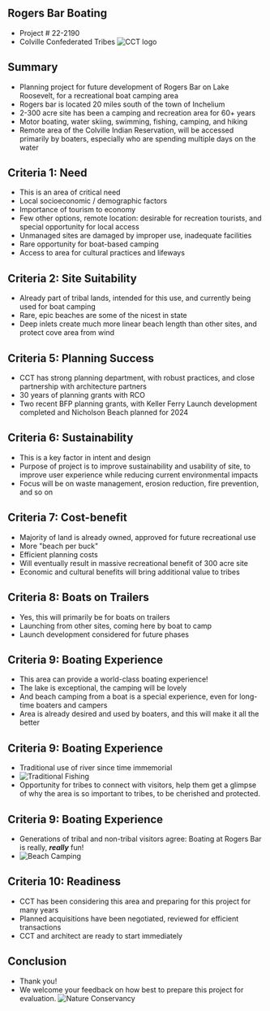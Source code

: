 ## Rogers Bar Boating
- Project # 22-2190
- Colville Confederated Tribes
![CCT logo](https://images.squarespace-cdn.com/content/v1/56a24f7f841aba12ab7ecfa9/1536329572239-NMGXDK5PCLQK2MXNLW0A/Colville_TribalLogoSeal.png)

## Summary
- Planning project for future development of Rogers Bar on Lake Roosevelt, for a recreational boat camping area
- Rogers bar is located 20 miles south of the town of Inchelium
- 2-300 acre site has been a camping and recreation area for 60+ years
- Motor boating, water skiing, swimming, fishing, camping, and hiking
- Remote area of the Colville Indian Reservation, will be accessed primarily by boaters, especially who are spending multiple days on the water

## Criteria 1: Need
- This is an area of critical need
- Local socioeconomic / demographic factors
- Importance of tourism to economy
- Few other options, remote location: desirable for recreation tourists, and special opportunity for local access
- Unmanaged sites are damaged by improper use, inadequate facilities
- Rare opportunity for boat-based camping
- Access to area for cultural practices and lifeways

## Criteria 2: Site Suitability
- Already part of tribal lands, intended for this use, and currently being used for boat camping
- Rare, epic beaches are some of the nicest in state
- Deep inlets create much more linear beach length than other sites, and protect cove area from wind

## Criteria 5: Planning Success
- CCT has strong planning department, with robust practices, and close partnership with architecture partners
- 30 years of planning grants with RCO
- Two recent BFP planning grants, with Keller Ferry Launch development completed and Nicholson Beach planned for 2024

## Criteria 6: Sustainability
- This is a key factor in intent and design
- Purpose of project is to improve sustainability and usability of site, to improve user experience while reducing current environmental impacts
- Focus will be on waste management, erosion reduction, fire prevention, and so on

## Criteria 7: Cost-benefit
- Majority of land is already owned, approved for future recreational use
- More "beach per buck"
- Efficient planning costs
- Will eventually result in massive recreational benefit of 300 acre site
- Economic and cultural benefits will bring additional value to tribes

## Criteria 8: Boats on Trailers
- Yes, this will primarily be for boats on trailers
- Launching from other sites, coming here by boat to camp
- Launch development considered for future phases

## Criteria 9: Boating Experience
- This area can provide a world-class boating experience!
- The lake is exceptional, the camping will be lovely
- And beach camping from a boat is a special experience, even for long-time boaters and campers
- Area is already desired and used by boaters, and this will make it all the better

## Criteria 9: Boating Experience
- Traditional use of river since time immemorial
- ![Traditional Fishing](https://bloximages.newyork1.vip.townnews.com/wenatcheeworld.com/content/tncms/assets/v3/editorial/2/c6/2c6dd91a-1aaf-5599-bba9-64eee7e9be44/5cdfa0f19b36c.image.jpg?resize=361%2C250)
- Opportunity for tribes to connect with visitors, help them get a glimpse of why the area is so important to tribes, to be cherished and protected.

## Criteria 9: Boating Experience
- Generations of tribal and non-tribal visitors agree: Boating at Rogers Bar is really, ***really*** fun!
- ![Beach Camping](https://d3mqmy22owj503.cloudfront.net/55/500055/images/poi/lake-roosevelt-national-recreation-area/235-logo.jpg)

## Criteria 10: Readiness
- CCT has been considering this area and preparing for this project for many years
- Planned acquisitions have been negotiated, reviewed for efficient transactions
- CCT and architect are ready to start immediately

## Conclusion
- Thank you!
- We welcome your feedback on how best to prepare this project for evaluation.
![Nature Conservancy](https://natureconservancy-h.assetsadobe.com/is/image/content/dam/tnc/nature/en/photos/Tunk_Creek_Valley_WA_Justin_Haug_Photo.jpg?crop=0%2C599%2C5086%2C2797&wid=4000&hei=2200&scl=1.2715)
